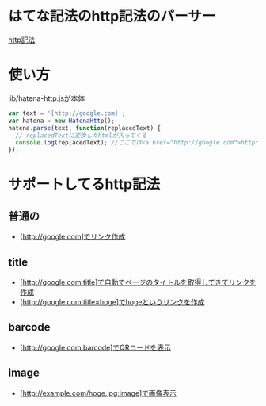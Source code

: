 # はてな記法のhttp記法のパーサー
[http記法](http://d.hatena.ne.jp/keyword/http%B5%AD%CB%A1)

# 使い方
lib/hatena-http.jsが本体  

```javascript
var text = '[http://google.com]';
var hatena = new HatenaHttp();
hatena.parse(text, function(replacedText) {
  // replacedTextに変換したhtmlが入ってくる
  console.log(replacedText); //ここでは<a href="http://google.com">http://google.com</a>が入ってくる
});
```

# サポートしてるhttp記法
## 普通の
* [http://google.com]でリンク作成

## title
* [http://google.com:title]で自動でページのタイトルを取得してきてリンクを作成  
* [http://google.com:title=hoge]でhogeというリンクを作成  

## barcode
* [http://google.com:barcode]でQRコードを表示

## image
* [http://example.com/hoge.jpg:image]で画像表示
